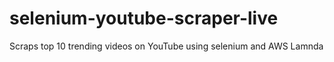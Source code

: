 # selenium-youtube-scraper-live
Scraps top 10 trending videos on YouTube using selenium and AWS Lamnda
